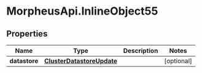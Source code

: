 # MorpheusApi.InlineObject55

## Properties

Name | Type | Description | Notes
------------ | ------------- | ------------- | -------------
**datastore** | [**ClusterDatastoreUpdate**](ClusterDatastoreUpdate.md) |  | [optional] 


